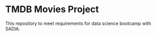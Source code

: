 # TMDB Movies Project  

This repository to meet requirements for data science bootcamp with SADIA.



